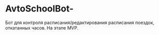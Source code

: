 # AvtoSchoolBot-
Бот для контроля расписания/редактирования расписания поездок, откатанных часов. На этапе MVP.
